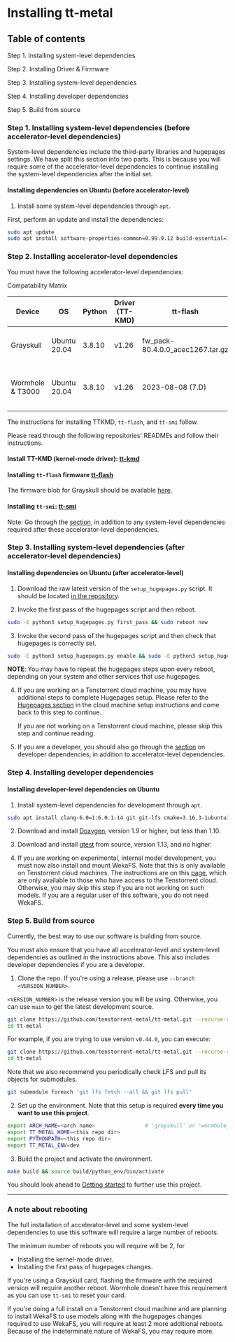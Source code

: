 # Installing tt-metal

## Table of contents

Step 1. Installing system-level dependencies

Step 2. Installing Driver & Firmware

Step 3. Installing system-level dependencies 

Step 4. Installing developer dependencies
    
Step 5. Build from source


### Step 1. Installing system-level dependencies (before accelerator-level dependencies)

System-level dependencies include the third-party libraries and hugepages settings. We have split this section into two parts. This is because you will require some of the accelerator-level dependencies to continue installing the system-level dependencies after the initial set.

#### Installing dependencies on Ubuntu (before accelerator-level)

1. Install some system-level dependencies through `apt`.

First, perform an update and install the dependencies:

```sh
sudo apt update
sudo apt install software-properties-common=0.99.9.12 build-essential=12.8ubuntu1.1 python3.8-venv=3.8.10-0ubuntu1~20.04.9 libgoogle-glog-dev=0.4.0-1build1 libyaml-cpp-dev=0.6.2-4ubuntu1 libboost-all-dev=1.71.0.0ubuntu2 libsndfile1=1.0.28-7ubuntu0.2 libhwloc-dev
```

### Step 2. Installing accelerator-level dependencies

You must have the following accelerator-level dependencies:

Compatability Matrix

| Device              | OS              | Python   | Driver (TT-KMD)    | tt-flash                           | tt-smi                                                    |
|---------------------|-----------------|----------|--------------------|------------------------------------|-----------------------------------------------------------|
| Grayskull           | Ubuntu 20.04    | 3.8.10   | v1.26              | fw_pack-80.4.0.0_acec1267.tar.gz   | tt-smi_2023-06-16-0283a02404487eea or above               |
| Wormhole & T3000    | Ubuntu 20.04    | 3.8.10   | v1.26              | 2023-08-08 (7.D)                   | tt-smi-8.6.0.0_2023-08-22-492ad2b9ef82a243 or above       |


The instructions for installing TTKMD, `tt-flash`, and `tt-smi` follow.

Please read through the following repositories' READMEs and follow their instructions.

#### Install TT-KMD (kernel-mode driver): [tt-kmd](https://github.com/tenstorrent/tt-kmd)

#### Installing `tt-flash` firmware [tt-flash](https://github.com/tenstorrent/tt-flash)

The firmware blob for Grayskull should be available [here](https://github.com/tenstorrent/tt-firmware-gs).

#### Installing `tt-smi`: [tt-smi](https://github.com/tenstorrent/tt-smi)

Note: Go through the [section](#installing-developer-dependencies), in addition to any system-level dependencies required after these accelerator-level dependencies.

### Step 3. Installing system-level dependencies (after accelerator-level dependencies)

#### Installing dependencies on Ubuntu (after accelerator-level)

1. Download the raw latest version of the `setup_hugepages.py` script. It should be located [in the repository](https://github.com/tenstorrent-metal/tt-metal/blob/main/infra/machine_setup/scripts/setup_hugepages.py).

2. Invoke the first pass of the hugepages script and then reboot.

```sh
sudo -E python3 setup_hugepages.py first_pass && sudo reboot now
```

3. Invoke the second pass of the hugepages script and then check that hugepages is correctly set.

```sh
sudo -E python3 setup_hugepages.py enable && sudo -E python3 setup_hugepages.py check
```

**NOTE**: You may have to repeat the hugepages steps upon every reboot, depending on your system and other services that use hugepages.

4. If you are working on a Tenstorrent cloud machine, you may have additional steps to complete Hugepages setup. Please refer to the [Hugepages section](https://github.com/tenstorrent-metal/metal-internal-workflows/wiki/Installing-Metal-development-dependencies-on-a-TT-Cloud-VM#installing-hugepages-extra-steps) in the cloud machine setup instructions and come back to this step to continue.

   If you are not working on a Tenstorrent cloud machine, please skip this step and continue reading.

5. If you are a developer, you should also go through the [section](#step-4-installing-developer-dependencies) on developer dependencies, in addition to accelerator-level dependencies.

### Step 4. Installing developer dependencies

#### Installing developer-level dependencies on Ubuntu

1. Install system-level dependencies for development through `apt`.

```sh
sudo apt install clang-6.0=1:6.0.1-14 git git-lfs cmake=3.16.3-1ubuntu1.20.04.1 pandoc libtbb-dev libcapstone-dev pkg-config
```

2. Download and install [Doxygen](https://www.doxygen.nl/download.html), version 1.9 or higher, but less than 1.10.

3. Download and install [gtest](https://github.com/google/googletest) from source, version 1.13, and no higher.

4. If you are working on experimental, internal model development, you must now also install and mount WekaFS. Note that this is only available on Tenstorrent cloud machines. The instructions are on this [page](https://github.com/tenstorrent-metal/metal-internal-workflows/wiki/Installing-Metal-development-dependencies-on-a-TT-Cloud-VM), which are only available to those who have access to the Tenstorrent cloud. Otherwise, you may skip this step if you are not working on such models. If you are a regular user of this software, you do not need WekaFS.

### Step 5. Build from source

Currently, the best way to use our software is building from source.

You must also ensure that you have all accelerator-level and system-level
dependencies as outlined in the instructions above. This also includes
developer dependencies if you are a developer.


1. Clone the repo. If you're using a release, please use ``--branch
   <VERSION_NUMBER>``.

``<VERSION_NUMBER>`` is the release version you will be using. Otherwise, you can use ``main`` to get the latest development source.

```sh
git clone https://github.com/tenstorrent-metal/tt-metal.git --recurse-submodules --branch <VERSION_NUMBER>
cd tt-metal
```

For example, if you are trying to use version `v0.44.0`, you can execute:

```sh
git clone https://github.com/tenstorrent-metal/tt-metal.git --recurse-submodules --branch v0.44.0
cd tt-metal
```

Note that we also recommend you periodically check LFS and pull its objects
for submodules.

```sh
git submodule foreach 'git lfs fetch --all && git lfs pull'
```

2. Set up the environment. Note that this setup is required **every time you
   want to use this project**.

```sh
export ARCH_NAME=<arch name>                # 'grayskull' or 'wormhole_b0'
export TT_METAL_HOME=<this repo dir>
export PYTHONPATH=<this repo dir>
export TT_METAL_ENV=dev
```

3. Build the project and activate the environment.

```sh
make build && source build/python_env/bin/activate
```

You should look ahead to [Getting started](./README.md#getting-started) to further use
this project.



---

### A note about rebooting

The full installation of accelerator-level and some system-level dependencies to use this software will require
a large number of reboots.

The minimum number of reboots you will require will be 2, for

- Installing the kernel-mode driver.
- Installing the first pass of hugepages changes.

If you're using a Grayskull card, flashing the firmware with the required version will require another reboot. Wormhole doesn't have this requirement as you can use `tt-smi` to reset your card.

If you're doing a full install on a Tenstorrent cloud machine and are planning to install WekaFS to use models along with the hugepages changes required to use WekaFS, you will require at least 2 more additional reboots. Because of the indeterminate nature of WekaFS, you may require more. 

